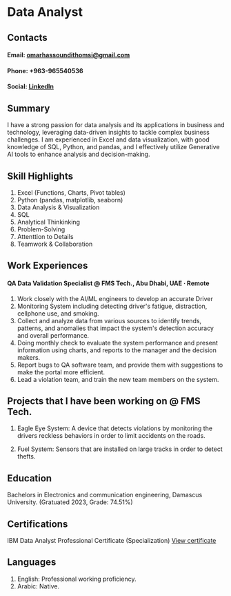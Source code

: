 # Data Analyst

## Contacts
#### Email: omarhassoundithomsi@gmail.com
#### Phone: +963-965540536
#### Social: [LinkedIn](https://www.linkedin.com/in/omar-hassoun-dit-homsi-09bb22207/)

## Summary
I have a strong passion for data analysis and its applications in business and technology, 
leveraging data-driven insights to tackle complex business challenges. I am experienced 
in Excel and data visualization, with good knowledge of SQL, Python, and pandas, and I 
effectively utilize Generative AI tools to enhance analysis and decision-making. 

## Skill Highlights
1. Excel (Functions, Charts, Pivot tables)
2. Python (pandas, matplotlib, seaborn)
3. Data Analysis & Visualization
4. SQL
5. Analytical Thinkinking
6. Problem-Solving
7. Attenttion to Details
8. Teamwork & Collaboration 

## Work Experiences 
#### QA Data Validation Specialist @ FMS Tech., Abu Dhabi, UAE · Remote
1. Work closely with the AI/ML engineers to develop an accurate Driver 
2. Monitoring System including detecting driver's fatigue, distraction, cellphone 
use, and smoking.
3. Collect and analyze data from various sources to identify trends, patterns, and 
anomalies that impact the system's detection accuracy and overall performance.
4. Doing monthly check to evaluate the system performance and present 
information using charts, and reports to the manager and the decision makers.
5. Report bugs to QA software team, and provide them with suggestions to make 
the portal more efficient.
6. Lead a violation team, and train the new team members on the system.

## Projects that I have been working on @ FMS Tech.

1. Eagle Eye System:
A device that detects violations by monitoring the drivers reckless behaviors in order to limit accidents on the roads.

2. Fuel System:
Sensors that are installed on large tracks in order to detect thefts.

## Education
Bachelors in Electronics and communication engineering, Damascus University. 
(Gratuated 2023, Grade: 74.51%)

## Certifications 
IBM Data Analyst Professional Certificate (Specialization) 
[View certificate](https://www.coursera.org/account/accomplishments/specialization/4FO4PPVC6AR0)

## Languages
1. English: Professional working proficiency.
2. Arabic: Native. 
